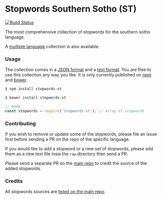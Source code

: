 Stopwords Southern Sotho (ST)
=======

[![Build Status](https://travis-ci.org/stopwords-iso/stopwords-st.svg?branch=master)](https://travis-ci.org/stopwords-iso/stopwords-st)

The most comprehensive collection of stopwords for the southern sotho language.

A [multiple language](https://github.com/stopwords-iso/stopwords-iso) collection is also available.

### Usage

The collection comes in a
[JSON format](https://raw.githubusercontent.com/stopwords-iso/stopwords-st/master/stopwords-st.json) and a
[text format](https://raw.githubusercontent.com/stopwords-iso/stopwords-st/master/stopwords-st.txt).
You are free to use this collection any way you like.
It is only currently published on [npm](https://www.npmjs.com/stopwords-st) and [bower](https://bower.io).

```sh
$ npm install stopwords-st
```

```sh
$ bower install stopwords-st
```

```js
// Node
const stopwords = require('stopwords-st'); // array of stopwords
```

### Contributing

If you wish to remove or update some of the stopwords, please file an issue first before sending a PR on the repo of the specific language.

If you would like to add a stopword or a new set of stopwords, please add them as a new text file insie the `raw` directory then send a PR.

Please send a separate PR on the [main repo](https://github.com/stopwords-iso/stopwords-iso) to credit the source of the added stopwords.

### Credits

All stopwords sources are [listed on the main repo](https://github.com/stopwords-iso/stopwords-iso/blob/master/CREDITS.md).
